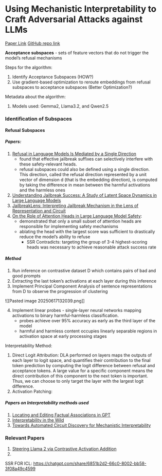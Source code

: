 # Using Mechanistic Interpretability to Craft Adversarial Attacks against LLMs

[Paper Link](https://arxiv.org/pdf/2503.06269)
[GitHub repo link](https://github.com/Sckathach/subspace-rerouting)

**Acceptance subspaces** - sets of feature vectors that do not trigger the model’s refusal mechanisms

Steps for the algorithm:
1. Identify Acceptance Subspaces (HOW?)
2. Use gradient-based optimization to reroute embeddings from refusal subspaces to acceptance subspaces (Better Optimization?)


Metadata about the algorithm:
1. Models used: Gemma2, Llama3.2, and Qwen2.5

### Identification of Subspaces

#### Refusal Subspaces

##### Papers:
1. [Refusal in Language Models Is Mediated by a Single Direction](https://arxiv.org/pdf/2406.11717)
	- found that effective jailbreak suffixes can selectively interfere with these safety-relevant heads.
	- refusal subspaces could also be defined using a single direction. This direction, called the refusal direction represented by a unit vector of dimension d (that is the embedding direction), is computed by taking the difference in mean between the harmful activations and the harmless ones
2. [Understanding Jailbreak Success: A Study of Latent Space Dynamics in Large Language Models](https://arxiv.org/pdf/2406.09289)
3. [JailbreakLens: Interpreting Jailbreak Mechanism in the Lens of Representation and Circuit](https://arxiv.org/pdf/2411.11114v1)
4. [On the Role of Attention Heads in Large Language Model Safety](https://arxiv.org/pdf/2410.13708): 
	- demonstrated that only a small subset of attention heads are responsible for implementing safety mechanisms
	- ablating the head with the largest score was sufficient to drastically reduce the model’s ability to refuse
		- SSR Contradicts: targeting the group of 3-4 highest-scoring heads was necessary to achieve reasonable attack success rate

##### Method
1. Run inference on contrastive dataset D which contains pairs of bad and good prompts
2. Extracting the last token’s activations at each layer during this inference
3. Implement Principal Component Analysis of sentence representations from D to observe the progression of clustering

![[Pasted image 20250617132039.png]]

4. Implement linear probes - single-layer neural networks mapping activations to binary harmful-harmless classification.
	- probes achieve over 95% accuracy as early as the third layer of the model
	- harmful and harmless content occupies linearly separable regions in activation space at early processing stages

Interpretability Method:
1. Direct Logit Attribution: DLA performed on layers maps the outputs of each layer to logit space, and quantifies their contribution to the final token prediction by computing the logit difference between refusal and acceptance tokens.  A large value for a specific component means the direct contribution of this component to the next token is important. Thus, we can choose to only target the layer with the largest logit difference.
2. Activation Patching: 


##### Papers on Interpretability methods used
1. [Locating and Editing Factual Associations in GPT](https://arxiv.org/pdf/2202.05262)
2. [Interpretability in the Wild](https://arxiv.org/pdf/2211.00593)
3. [Towards Automated Circuit Discovery for Mechanistic Interpretability](https://arxiv.org/pdf/2304.14997)

### Relevant Papers
1. [Steering Llama 2 via Contrastive Activation Addition](https://arxiv.org/pdf/2312.06681)
2. 


SSR FOR ICL: https://chatgpt.com/share/6851b2d2-66c0-8002-bb58-3f08a49c4599